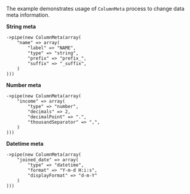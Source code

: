 The example demonstrates usage of `ColumnMeta` process to change data meta information.

__String meta__

```
->pipe(new ColumnMeta(array(
    "name" => array(
        "label" => "NAME",
        "type" => "string",
        "prefix" => "prefix_",
        "suffix" => "_suffix",
    )
)))
```

__Number meta__

```
->pipe(new ColumnMeta(array(
    "income" => array(
        "type" => "number",
        "decimals" => 2,
        "decimalPoint" => ".",
        "thousandSeparator" => ",",
    )
)))
```

__Datetime meta__

```
->pipe(new ColumnMeta(array(
    "joined_date" => array(
        "type" => "datetime",
        "format" => "Y-m-d H:i:s",
        "displayFormat" => "d-m-Y"
    )
)))
```
